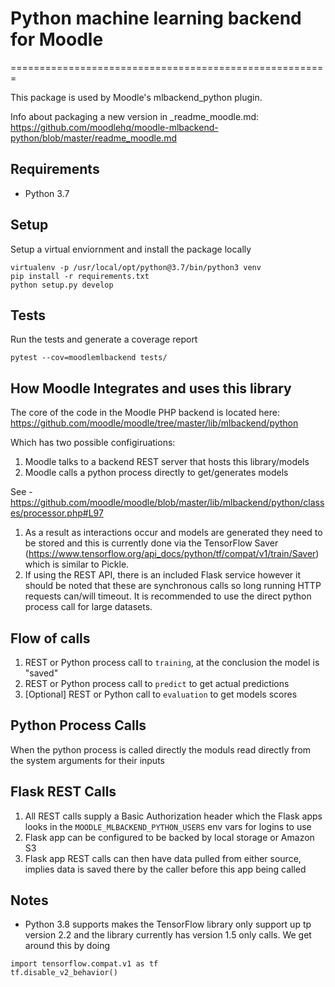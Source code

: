 # Python machine learning backend for Moodle #
=======================================================

This package is used by Moodle's mlbackend_python plugin.

Info about packaging a new version in _readme_moodle.md: https://github.com/moodlehq/moodle-mlbackend-python/blob/master/readme_moodle.md

## Requirements ##
* Python 3.7

## Setup ##
Setup a virtual enviornment and install the package locally
```
virtualenv -p /usr/local/opt/python@3.7/bin/python3 venv
pip install -r requirements.txt
python setup.py develop
```

## Tests ##
Run the tests and generate a coverage report
```
pytest --cov=moodlemlbackend tests/
```

## How Moodle Integrates and uses this library ##

The core of the code in the Moodle PHP backend is located here: https://github.com/moodle/moodle/tree/master/lib/mlbackend/python

Which has two possible configiruations:
1) Moodle talks to a backend REST server that hosts this library/models
2) Moodle calls a python process directly to get/generates models

See - https://github.com/moodle/moodle/blob/master/lib/mlbackend/python/classes/processor.php#L97

1) As a result as interactions occur and models are generated they need to be stored and this is currently done via the TensorFlow Saver (https://www.tensorflow.org/api_docs/python/tf/compat/v1/train/Saver) which is similar to Pickle.
2) If using the REST API, there is an included Flask service however it should be noted that these are synchronous calls so long running HTTP requests can/will timeout. It is recommended to use the direct python process call for large datasets.

## Flow of calls ##

1) REST or Python process call to `training`, at the conclusion the model is "saved"
2) REST or Python process call to `predict` to get actual predictions
3) [Optional] REST or Python call to `evaluation` to get models scores

## Python Process Calls ##
When the python process is called directly the moduls read directly from the system arguments for their inputs

## Flask REST Calls ##
1) All  REST calls supply a Basic Authorization header which the Flask apps looks in the `MOODLE_MLBACKEND_PYTHON_USERS` env vars for logins to use
2) Flask app can be configured to be backed by local storage or Amazon S3
3) Flask app REST calls can then have data pulled from either source, implies data is saved there by the caller before this app being called

## Notes ##
* Python 3.8 supports makes the TensorFlow library only support up tp version 2.2 and the library currently has version 1.5 only calls. We get around this by doing

```
import tensorflow.compat.v1 as tf
tf.disable_v2_behavior()
```